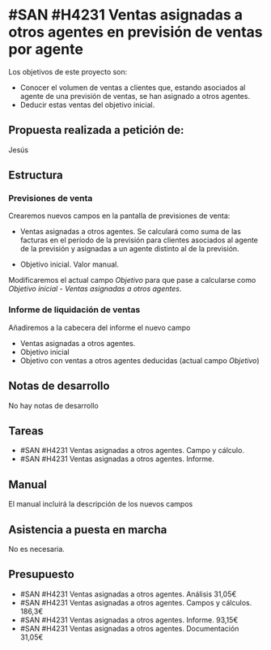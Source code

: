 # #SAN #H4231 Ventas asignadas a otros agentes en previsión de ventas por agente

Los objetivos de este proyecto son:
+ Conocer el volumen de ventas a clientes que, estando asociados al agente de una previsión de ventas, se han asignado a otros agentes.
+ Deducir estas ventas del objetivo inicial.


## Propuesta realizada a petición de:
Jesús

## Estructura

### Previsiones de venta
Crearemos nuevos campos en la pantalla de previsiones de venta:
+ Ventas asignadas a otros agentes. Se calculará como suma de las facturas en el período de la previsión para clientes asociados al agente de la previsión y asignadas a un agente distinto al de la previsión.

+ Objetivo inicial. Valor manual.

Modificaremos el actual campo _Objetivo_ para que pase a calcularse como _Objetivo inicial_ - _Ventas asignadas a otros agentes_.

### Informe de liquidación de ventas
Añadiremos a la cabecera del informe el nuevo campo
+ Ventas asignadas a otros agentes.
+ Objetivo inicial
+ Objetivo con ventas a otros agentes deducidas (actual campo _Objetivo_)

## Notas de desarrollo
No hay notas de desarrollo

## Tareas
* #SAN #H4231 Ventas asignadas a otros agentes. Campo y cálculo.
* #SAN #H4231 Ventas asignadas a otros agentes. Informe.

## Manual
El manual incluirá la descripción de los nuevos campos

## Asistencia a puesta en marcha
No es necesaria.

## Presupuesto
* #SAN #H4231 Ventas asignadas a otros agentes. Análisis 31,05€
* #SAN #H4231 Ventas asignadas a otros agentes. Campos y cálculos. 186,3€
* #SAN #H4231 Ventas asignadas a otros agentes. Informe. 93,15€
* #SAN #H4231 Ventas asignadas a otros agentes. Documentación 31,05€